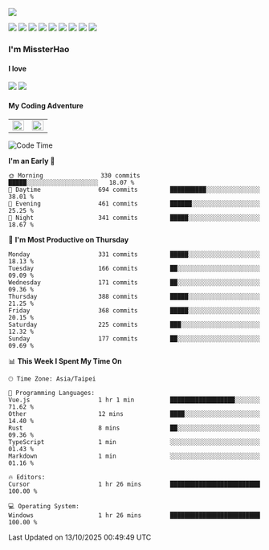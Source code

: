 ![](https://komarev.com/ghpvc/?username=MissterHao&color=ff69b4)

[![](https://img.shields.io/badge/Amazon%20AWS-%23232F3E?logo=amazon-aws&logoColor=white&style=for-the-badge)](https://aws.amazon.com/)
[![](https://img.shields.io/badge/Python-3776AB?style=for-the-badge&logo=python&logoColor=white)](https://www.djangoproject.com/)
[![](https://img.shields.io/badge/Django-092E20?style=for-the-badge&logo=django&logoColor=white)](https://www.python.org/)
[![](https://img.shields.io/badge/Rust-%23EB6400?style=for-the-badge&logo=rust&logoColor=white)](https://www.python.org/)
[![](https://img.shields.io/badge/Flask-23232F3E?style=for-the-badge&logo=flask&logoColor=white)](https://flask.palletsprojects.com/en/2.1.x/)
[![](https://img.shields.io/badge/go-%2300ADD8.svg?&style=for-the-badge&logo=go&logoColor=white)](https://golang.org/)
[![](https://img.shields.io/badge/javascript-%23F7DF1E.svg?&style=for-the-badge&logo=javascript&logoColor=black)](https://www.javascript.com/)
[![](https://img.shields.io/badge/mysql-%234479A1.svg?&style=for-the-badge&logo=mysql&logoColor=white)](https://www.mysql.com/)
[![](https://img.shields.io/badge/docker-%232496ED.svg?&style=for-the-badge&logo=docker&logoColor=white)](https://www.docker.com/)

### I'm MissterHao

#### I love  
![](https://img.shields.io/badge/Netflix-E50914?style=for-the-badge&logo=netflix&logoColor=white)
![](https://img.shields.io/badge/YouTube-FF0000?style=for-the-badge&logo=youtube&logoColor=white)

#### My Coding Adventure
<!-- Readme stats -->
<!-- https://github.com/anuraghazra/github-readme-stats -->
<table>
<tr>
    <td valign="top" width="50%">
    <img src="https://github-readme-stats.vercel.app/api?username=MissterHao&hide_border=true&show_icons=true&locale=en" align="left" style="width: 100%" />
    </td>
    <td valign="top" width="50%">
    <img src="https://github-readme-stats.vercel.app/api/top-langs?username=MissterHao&hide_border=true&show_icons=true&locale=en&layout=compact" align="left" style="width: 100%" />
    </td>
</tr>
</table>  


<!--START_SECTION:waka-->
![Code Time](http://img.shields.io/badge/Code%20Time-2%2C345%20hrs%205%20mins-blue)

**I'm an Early 🐤** 

```text
🌞 Morning                330 commits         █████░░░░░░░░░░░░░░░░░░░░   18.07 % 
🌆 Daytime                694 commits         ██████████░░░░░░░░░░░░░░░   38.01 % 
🌃 Evening                461 commits         ██████░░░░░░░░░░░░░░░░░░░   25.25 % 
🌙 Night                  341 commits         █████░░░░░░░░░░░░░░░░░░░░   18.67 % 
```
📅 **I'm Most Productive on Thursday** 

```text
Monday                   331 commits         █████░░░░░░░░░░░░░░░░░░░░   18.13 % 
Tuesday                  166 commits         ██░░░░░░░░░░░░░░░░░░░░░░░   09.09 % 
Wednesday                171 commits         ██░░░░░░░░░░░░░░░░░░░░░░░   09.36 % 
Thursday                 388 commits         █████░░░░░░░░░░░░░░░░░░░░   21.25 % 
Friday                   368 commits         █████░░░░░░░░░░░░░░░░░░░░   20.15 % 
Saturday                 225 commits         ███░░░░░░░░░░░░░░░░░░░░░░   12.32 % 
Sunday                   177 commits         ██░░░░░░░░░░░░░░░░░░░░░░░   09.69 % 
```


📊 **This Week I Spent My Time On** 

```text
🕑︎ Time Zone: Asia/Taipei

💬 Programming Languages: 
Vue.js                   1 hr 1 min          ██████████████████░░░░░░░   71.62 % 
Other                    12 mins             ████░░░░░░░░░░░░░░░░░░░░░   14.40 % 
Rust                     8 mins              ██░░░░░░░░░░░░░░░░░░░░░░░   09.36 % 
TypeScript               1 min               ░░░░░░░░░░░░░░░░░░░░░░░░░   01.43 % 
Markdown                 1 min               ░░░░░░░░░░░░░░░░░░░░░░░░░   01.16 % 

🔥 Editors: 
Cursor                   1 hr 26 mins        █████████████████████████   100.00 % 

💻 Operating System: 
Windows                  1 hr 26 mins        █████████████████████████   100.00 % 
```


 Last Updated on 13/10/2025 00:49:49 UTC
<!--END_SECTION:waka-->

<!--
**MissterHao/MissterHao** is a ✨ _special_ ✨ repository because its `README.md` (this file) appears on your GitHub profile.

Here are some ideas to get you started:

- 🔭 I’m currently working on ...
- 🌱 I’m currently learning ...
- 👯 I’m looking to collaborate on ...
- 🤔 I’m looking for help with ...
- 💬 Ask me about ...
- 📫 How to reach me: ...
- 😄 Pronouns: ...
- ⚡ Fun fact: ...
-->
